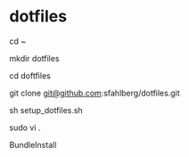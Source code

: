 # dotfiles

cd ~

mkdir dotfiles

cd doftfiles

git clone git@github.com:sfahlberg/dotfiles.git

sh setup_dotfiles.sh

sudo vi .

BundleInstall
